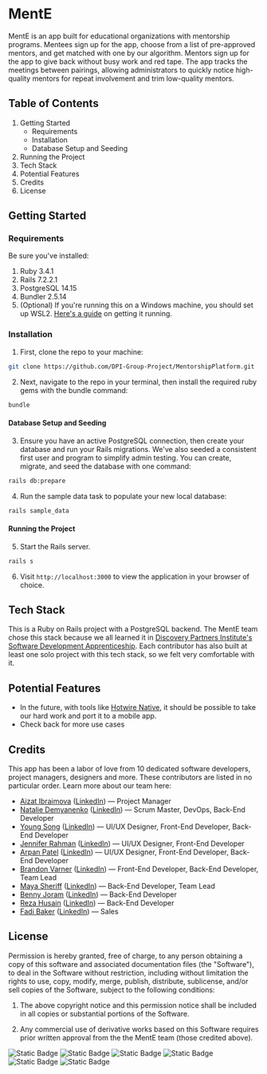 # MentE

MentE is an app built for educational organizations with mentorship programs. Mentees sign up for the app, choose from a list of pre-approved mentors, and get matched with one by our algorithm. Mentors sign up for the app to give back without busy work and red tape. The app tracks the meetings between pairings, allowing administrators to quickly notice high-quality mentors for repeat involvement and trim low-quality mentors.

## Table of Contents
1. Getting Started
   - Requirements
   - Installation
   - Database Setup and Seeding
2. Running the Project
3. Tech Stack
4. Potential Features
5. Credits
6. License

## Getting Started
### Requirements
Be sure you've installed:
1. Ruby 3.4.1
2. Rails 7.2.2.1
3. PostgreSQL 14.15
4. Bundler 2.5.14
5. (Optional) If you're running this on a Windows machine, you should set up WSL2. [Here's a guide](https://gorails.com/setup/windows/10) on getting it running.

### Installation
1. First, clone the repo to your machine:
```bash
git clone https://github.com/DPI-Group-Project/MentorshipPlatform.git
```

2. Next, navigate to the repo in your terminal, then install the required ruby gems with the bundle command:
```bash
bundle
```
#### Database Setup and Seeding
3. Ensure you have an active PostgreSQL connection, then create your database and run your Rails migrations. We've also seeded a consistent first user and program to simplify admin testing. You can create, migrate, and seed the database with one command:
```bash
rails db:prepare
```

4. Run the sample data task to populate your new local database:
```bash
rails sample_data
```

#### Running the Project
5. Start the Rails server.
```bash
rails s
```

6. Visit `http://localhost:3000` to view the application in your browser of choice.

## Tech Stack
This is a Ruby on Rails project with a PostgreSQL backend. The MentE team chose this stack because we all learned it in [Discovery Partners Institute's Software Development Apprenticeship](https://dpi.uillinois.edu/apprenticeship/). Each contributor has also built at least one solo project with this tech stack, so we felt very comfortable with it.

## Potential Features
- In the future, with tools like [Hotwire Native](https://native.hotwired.dev/), it should be possible to take our hard work and port it to a mobile app.
- Check back for more use cases

## Credits
This app has been a labor of love from 10 dedicated software developers, project managers, designers and more. These contributors are listed in no particular order. Learn more about our team here:
- [Aizat Ibraimova](https://github.com/aizatibraimova) ([LinkedIn](https://www.linkedin.com/in/aizatibraimova/)) — Project Manager
- [Natalie Demyanenko](https://github.com/SaraDawner2000) ([LinkedIn](https://www.linkedin.com/in/natalie-demyanenko/)) — Scrum Master, DevOps, Back-End Developer
- [Young Song](https://github.com/YoungSong99) ([LinkedIn](https://www.linkedin.com/in/youngsong-us/)) — UI/UX Designer, Front-End Developer, Back-End Developer
- [Jennifer Rahman](https://github.com/jb520) ([LinkedIn](https://www.linkedin.com/in/rahman-jennifer/)) — UI/UX Designer, Front-End Developer
- [Arpan Patel](https://github.com/APatel-AI) ([LinkedIn](https://www.linkedin.com/in/arpan-p/)) — UI/UX Designer, Front-End Developer, Back-End Developer
- [Brandon Varner](https://github.com/brvarner) ([LinkedIn](https://www.linkedin.com/in/brandonvarneral/)) — Front-End Developer, Back-End Developer, Team Lead
- [Maya Sheriff](https://github.com/MayaS1111) ([LinkedIn](https://www.linkedin.com/in/maya-marie-sheriff/)) — Back-End Developer, Team Lead
- [Benny Joram](https://github.com/borvux) ([LinkedIn](https://www.linkedin.com/in/benny-joram/)) — Back-End Developer
- [Reza Husain](https://github.com/rezahusain) ([LinkedIn](https://www.linkedin.com/in/reza-h-247a8820b/)) — Back-End Developer
- [Fadi Baker](https://github.com/FadiBaker92) ([LinkedIn](https://www.linkedin.com/in/fadi-baker/)) — Sales

## License
Permission is hereby granted, free of charge, to any person obtaining a copy of this software and associated documentation files (the "Software"), to deal in the Software without restriction, including without limitation the rights to use, copy, modify, merge, publish, distribute, sublicense, and/or sell copies of the Software, subject to the following conditions:

1. The above copyright notice and this permission notice shall be included in all copies or substantial portions of the Software.

2. Any commercial use of derivative works based on this Software requires prior written approval from the the MentE team (those credited above).

![Static Badge](https://img.shields.io/badge/Ruby_3.4.1-black?style=for-the-badge&logo=ruby&logoColor=%23CC342D&logoSize=auto)
![Static Badge](https://img.shields.io/badge/Rails_7.2.2.1-black?style=for-the-badge&logo=rubyonrails&logoColor=%23CC342D&logoSize=auto)
![Static Badge](https://img.shields.io/badge/PostgreSQL-black?style=for-the-badge&logo=postgresql&logoColor=%234169E1&logoSize=auto)
![Static Badge](https://img.shields.io/badge/JavaScript-black?style=for-the-badge&logo=javascript&logoColor=%23F7DF1E&logoSize=auto)
![Static Badge](https://img.shields.io/badge/Tailwind_CSS-black?style=for-the-badge&logo=tailwindcss&logoColor=%2306B6D4&logoSize=auto)
![Static Badge](https://img.shields.io/badge/Docker-black?style=for-the-badge&logo=docker&logoColor=%232496ED&logoSize=auto)
